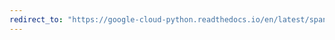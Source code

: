 ```yaml
---
redirect_to: "https://google-cloud-python.readthedocs.io/en/latest/spanner/gapic/v1/admin_database_api.html"
---
```

